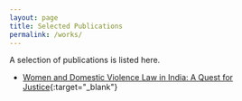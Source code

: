 ```yaml
---
layout: page
title: Selected Publications
permalink: /works/
---
```

A selection of publications is listed here. 
* [Women and Domestic Violence Law in India: A Quest for Justice](https://www.amazon.com/Women-Domestic-Violence-Law-India/dp/0367898365/){:target="_blank"}
 
